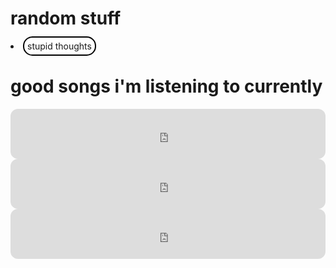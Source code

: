 <html lang="en">
<head>
<meta charset="utf-8">
<title>index page</title>
<style>

ul {
list-style-type: none;
  margin: 0;
padding: 0;
}

body {
}
table, th, td {
  border: 1px solid;
}

table {
  width: 100%;
}
li {
  margin-bottom: 20px;
}
a {
  text-decoration: none;
  padding: 5px;
  border: 2px solid black;
  border-radius: 15px;
  background-color: white;
}
a:hover{
background: blue;
color: white;
}
a:active {
  background:red;
}
}

body {
  margin: 0;
  font-family: serif;
}

.header {
  overflow: hidden;
  background-image: url("jermaheader.jpg");
  background-size: contain;
  padding: 1px 1px;
  display:flex;
  justify-content: space-between;
  width: 100vw;
}

.header a {
  float: left;
  color: black;
  text-align: center;
  padding: 12px;
  text-decoration: none;
  font-size: 18px;
  line-height: 25px;
  border-radius: 4px;
}

.header a.logo {
  font-size: 25px;
  font-weight: bold;
}

.header a:hover {
  background-color: #ddd;
  color: black;
}

.header a.active {
  background-color: dodgerblue;
  color: white;
}

/*
.header-right {
  float: right;
}*/

@media screen and (max-width: 500px) {
  .header a {
    float: none;
    display: block;
    text-align: left;
  }
}

#wrap {
  height:200px;
  position: relative;
  margin-bottom: 100px;
  margin-top: 20px;
  display: flex;
  flex-wrap: wrap;
  justify-content: space-evenly;
}

#box1 {
  background: linear-gradient(to top, #005aa7, #fffde4);
  border: 3px solid black;
  border-radius: 10px;
  padding: 10px;
}

#box2 {
  background: linear-gradient(to bottom, #ed213a, #93291e);
  border: 3px solid black;
  border-radius: 10px;
  padding: 10px;
  flex-grow: 4;
}

#box3 {
background: linear-gradient(to right, #636363, #a2ab58);
  border: 3px solid black;
  border-radius: 10px;
}

.container {  display: grid;
  grid-template-columns: 2fr 4.8fr 2fr;
  grid-template-rows: 0.4fr 2.1fr;
  grid-auto-columns: 1fr;
  gap: 10px 10px;
  grid-auto-flow: row;
  grid-template-areas:
    "header header header"
    "side-left center side-right";
}

.side-left { grid-area: side-left; }

.center { grid-area: center; }

.side-right { grid-area: side-right; }

.header { grid-area: header; }


</style>
</head>

<body>
  <h1>random stuff</h1>
    <li><a href="journal.html">stupid thoughts</a></li>

  <h1>good songs i'm listening to currently</h1>

<iframe style="border-radius:12px" src="https://open.spotify.com/embed/track/4P5KoWXOxwuobLmHXLMobV?utm_source=generator&theme=0" width="100%" height="80" frameBorder="0" allowfullscreen="" allow="autoplay; clipboard-write; encrypted-media; fullscreen; picture-in-picture" loading="lazy"></iframe>
<iframe style="border-radius:12px" src="https://open.spotify.com/embed/track/1D3wLZMFsFnoPXlS93DBHp?utm_source=generator&theme=0" width="100%" height="80" frameBorder="0" allowfullscreen="" allow="autoplay; clipboard-write; encrypted-media; fullscreen; picture-in-picture" loading="lazy"></iframe>
<iframe style="border-radius:12px" src="https://open.spotify.com/embed/track/2ffMaevgvKOc9WmNlUwddk?utm_source=generator&theme=0" width="100%" height="80" frameBorder="0" allowfullscreen="" allow="autoplay; clipboard-write; encrypted-media; fullscreen; picture-in-picture" loading="lazy"></iframe>
